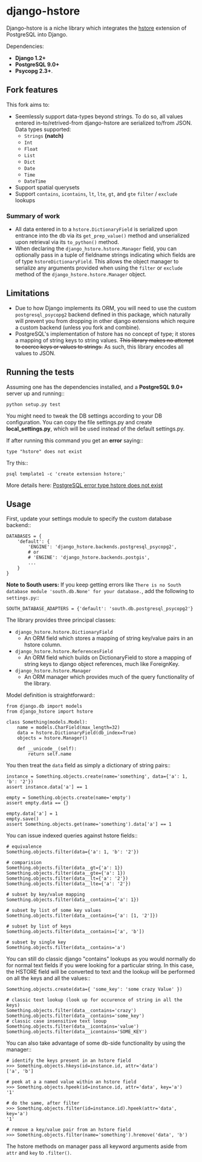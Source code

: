 # django-hstore

Django-hstore is a niche library which integrates the [hstore](http://www.postgresql.org/docs/9.0/interactive/hstore.html) extension of PostgreSQL into Django.

Dependencies:

* **Django 1.2+**
* **PostgreSQL 9.0+**
* **Psycopg 2.3+**.

## Fork features

This fork aims to:

* Seemlessly support data-types beyond strings.  To do so, all values entered in-to/retrived-from django-hstore are serialized to/from JSON.  Data types supported:
  * `Strings` __(natch)__
  * `Int`
  * `Float`
  * `List`
  * `Dict`
  * `Date`
  * `Time`
  * `DateTime`
* Support spatial querysets
* Support `contains`, `icontains`, `lt`, `lte`, `gt`, and `gte` `filter` / `exclude` lookups


### Summary of work

* All data entered in to a `hstore.DictionaryField` is serialized upon entrance into the db via its `get_prep_value()` method and unserialized upon retrieval via its `to_python()` method.
* When declaring the `django_hstore.hstore.Manager` field, you can optionally pass in a tuple of fieldname strings indicating which fields are of type `hstoreDictionaryField`. This allows the object manager to serialize any arguments provided when using the `filter` or `exclude` method of the `django_hstore.hstore.Manager` object.

## Limitations

- Due to how Django implements its ORM, you will need to use the custom ``postgresql_psycopg2`` backend
  defined in this package, which naturally will prevent you from dropping in other django extensions
  which require a custom backend (unless you fork and combine).
- PostgreSQL's implementation of hstore has no concept of type; it stores a mapping of string keys to
  string values. ~~This library makes no attempt to coerce keys or values to strings.~~ As such, this library encodes all values to JSON.

## Running the tests

Assuming one has the dependencies installed, and a **PostgreSQL 9.0+** server up and
running::

    python setup.py test

You might need to tweak the DB settings according to your DB configuration.
You can copy the file settings.py and create **local_settings.py**, which will
be used instead of the default settings.py.

If after running this command you get an **error** saying::
    
    type "hstore" does not exist

Try this::

    psql template1 -c 'create extension hstore;'

More details here: [PostgreSQL error type hstore does not exist](http://clarkdave.net/2012/09/postgresql-error-type-hstore-does-not-exist/)

## Usage

First, update your settings module to specify the custom database backend::

    DATABASES = {
        'default': {
            'ENGINE': 'django_hstore.backends.postgresql_psycopg2',
            # or
            # 'ENGINE': 'django_hstore.backends.postgis',
            ...
        }
    }

**Note to South users:** If you keep getting errors like `There is no South
database module 'south.db.None' for your database.`, add the following to
`settings.py`::

    SOUTH_DATABASE_ADAPTERS = {'default': 'south.db.postgresql_psycopg2'}

The library provides three principal classes:

* ``django_hstore.hstore.DictionaryField``
    * An ORM field which stores a mapping of string key/value pairs in an hstore column.
* ``django_hstore.hstore.ReferencesField``
    * An ORM field which builds on DictionaryField to store a mapping of string keys to django object references, much like ForeignKey.
* ``django_hstore.hstore.Manager``
    * An ORM manager which provides much of the query functionality of the library.

Model definition is straightforward::

    from django.db import models
    from django_hstore import hstore

    class Something(models.Model):
        name = models.CharField(max_length=32)
        data = hstore.DictionaryField(db_index=True)
        objects = hstore.Manager()

        def __unicode__(self):
            return self.name

You then treat the ``data`` field as simply a dictionary of string pairs::

    instance = Something.objects.create(name='something', data={'a': 1, 'b': '2'})
    assert instance.data['a'] == 1

    empty = Something.objects.create(name='empty')
    assert empty.data == {}

    empty.data['a'] = 1
    empty.save()
    assert Something.objects.get(name='something').data['a'] == 1

You can issue indexed queries against hstore fields::

    # equivalence
    Something.objects.filter(data={'a': 1, 'b': '2'})

    # comparision
    Something.objects.filter(data__gt={'a': 1})
    Something.objects.filter(data__gte={'a': 1})
    Something.objects.filter(data__lt={'a': '2'})
    Something.objects.filter(data__lte={'a': '2'})

    # subset by key/value mapping
    Something.objects.filter(data__contains={'a': 1})

    # subset by list of some key values
    Something.objects.filter(data__contains={'a': [1, '2']})

    # subset by list of keys
    Something.objects.filter(data__contains=['a', 'b'])

    # subset by single key
    Something.objects.filter(data__contains='a')

You can still do classic django "contains" lookups as you would normally do for normal text
fields if you were looking for a particular string. In this case, the HSTORE field
will be converted to text and the lookup will be performed on all the keys and all the values::

    Something.objects.create(data={ 'some_key': 'some crazy Value' })

    # classic text lookup (look up for occurence of string in all the keys)
    Something.objects.filter(data__contains='crazy')
    Something.objects.filter(data__contains='some_key')
    # classic case insensitive text looup
    Something.objects.filter(data__icontains='value')
    Something.objects.filter(data__icontains='SOME_KEY')

You can also take advantage of some db-side functionality by using the manager::

    # identify the keys present in an hstore field
    >>> Something.objects.hkeys(id=instance.id, attr='data')
    ['a', 'b']

    # peek at a a named value within an hstore field
    >>> Something.objects.hpeek(id=instance.id, attr='data', key='a')
    '1'

    # do the same, after filter
    >>> Something.objects.filter(id=instance.id).hpeek(attr='data', key='a')
    '1'

    # remove a key/value pair from an hstore field
    >>> Something.objects.filter(name='something').hremove('data', 'b')

The hstore methods on manager pass all keyword arguments aside from ``attr`` and ``key``
to ``.filter()``.
